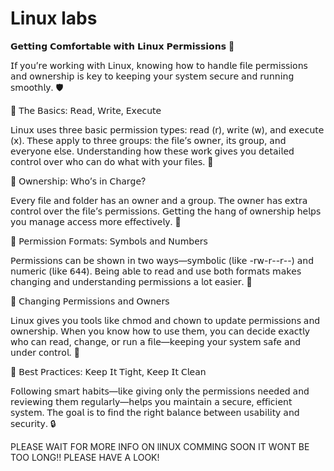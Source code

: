 # Linux labs

𝗚𝗲𝘁𝘁𝗶𝗻𝗴 𝗖𝗼𝗺𝗳𝗼𝗿𝘁𝗮𝗯𝗹𝗲 𝘄𝗶𝘁𝗵 𝗟𝗶𝗻𝘂𝘅 𝗣𝗲𝗿𝗺𝗶𝘀𝘀𝗶𝗼𝗻𝘀 🚀

𝖨𝖿 𝗒𝗈𝗎’𝗋𝖾 𝗐𝗈𝗋𝗄𝗂𝗇𝗀 𝗐𝗂𝗍𝗁 𝖫𝗂𝗇𝗎𝗑, 𝗄𝗇𝗈𝗐𝗂𝗇𝗀 𝗁𝗈𝗐 𝗍𝗈 𝗁𝖺𝗇𝖽𝗅𝖾 𝖿𝗂𝗅𝖾 𝗉𝖾𝗋𝗆𝗂𝗌𝗌𝗂𝗈𝗇𝗌 𝖺𝗇𝖽 𝗈𝗐𝗇𝖾𝗋𝗌𝗁𝗂𝗉 𝗂𝗌 𝗄𝖾𝗒 𝗍𝗈 𝗄𝖾𝖾𝗉𝗂𝗇𝗀 𝗒𝗈𝗎𝗋 𝗌𝗒𝗌𝗍𝖾𝗆 𝗌𝖾𝖼𝗎𝗋𝖾 𝖺𝗇𝖽 𝗋𝗎𝗇𝗇𝗂𝗇𝗀 𝗌𝗆𝗈𝗈𝗍𝗁𝗅𝗒. 🛡️

🔹 𝖳𝗁𝖾 𝖡𝖺𝗌𝗂𝖼𝗌: 𝖱𝖾𝖺𝖽, 𝖶𝗋𝗂𝗍𝖾, 𝖤𝗑𝖾𝖼𝗎𝗍𝖾

𝖫𝗂𝗇𝗎𝗑 𝗎𝗌𝖾𝗌 𝗍𝗁𝗋𝖾𝖾 𝖻𝖺𝗌𝗂𝖼 𝗉𝖾𝗋𝗆𝗂𝗌𝗌𝗂𝗈𝗇 𝗍𝗒𝗉𝖾𝗌: 𝗋𝖾𝖺𝖽 (𝗋), 𝗐𝗋𝗂𝗍𝖾 (𝗐), 𝖺𝗇𝖽 𝖾𝗑𝖾𝖼𝗎𝗍𝖾 (𝗑). 𝖳𝗁𝖾𝗌𝖾 𝖺𝗉𝗉𝗅𝗒 𝗍𝗈 𝗍𝗁𝗋𝖾𝖾 𝗀𝗋𝗈𝗎𝗉𝗌: 𝗍𝗁𝖾 𝖿𝗂𝗅𝖾’𝗌 𝗈𝗐𝗇𝖾𝗋, 𝗂𝗍𝗌 𝗀𝗋𝗈𝗎𝗉, 𝖺𝗇𝖽 𝖾𝗏𝖾𝗋𝗒𝗈𝗇𝖾 𝖾𝗅𝗌𝖾. 𝖴𝗇𝖽𝖾𝗋𝗌𝗍𝖺𝗇𝖽𝗂𝗇𝗀 𝗁𝗈𝗐 𝗍𝗁𝖾𝗌𝖾 𝗐𝗈𝗋𝗄 𝗀𝗂𝗏𝖾𝗌 𝗒𝗈𝗎 𝖽𝖾𝗍𝖺𝗂𝗅𝖾𝖽 𝖼𝗈𝗇𝗍𝗋𝗈𝗅 𝗈𝗏𝖾𝗋 𝗐𝗁𝗈 𝖼𝖺𝗇 𝖽𝗈 𝗐𝗁𝖺𝗍 𝗐𝗂𝗍𝗁 𝗒𝗈𝗎𝗋 𝖿𝗂𝗅𝖾𝗌. 🚪

🔹 𝖮𝗐𝗇𝖾𝗋𝗌𝗁𝗂𝗉: 𝖶𝗁𝗈’𝗌 𝗂𝗇 𝖢𝗁𝖺𝗋𝗀𝖾?

𝖤𝗏𝖾𝗋𝗒 𝖿𝗂𝗅𝖾 𝖺𝗇𝖽 𝖿𝗈𝗅𝖽𝖾𝗋 𝗁𝖺𝗌 𝖺𝗇 𝗈𝗐𝗇𝖾𝗋 𝖺𝗇𝖽 𝖺 𝗀𝗋𝗈𝗎𝗉. 𝖳𝗁𝖾 𝗈𝗐𝗇𝖾𝗋 𝗁𝖺𝗌 𝖾𝗑𝗍𝗋𝖺 𝖼𝗈𝗇𝗍𝗋𝗈𝗅 𝗈𝗏𝖾𝗋 𝗍𝗁𝖾 𝖿𝗂𝗅𝖾’𝗌 𝗉𝖾𝗋𝗆𝗂𝗌𝗌𝗂𝗈𝗇𝗌. 𝖦𝖾𝗍𝗍𝗂𝗇𝗀 𝗍𝗁𝖾 𝗁𝖺𝗇𝗀 𝗈𝖿 𝗈𝗐𝗇𝖾𝗋𝗌𝗁𝗂𝗉 𝗁𝖾𝗅𝗉𝗌 𝗒𝗈𝗎 𝗆𝖺𝗇𝖺𝗀𝖾 𝖺𝖼𝖼𝖾𝗌𝗌 𝗆𝗈𝗋𝖾 𝖾𝖿𝖿𝖾𝖼𝗍𝗂𝗏𝖾𝗅𝗒. 👥

🔹 𝖯𝖾𝗋𝗆𝗂𝗌𝗌𝗂𝗈𝗇 𝖥𝗈𝗋𝗆𝖺𝗍𝗌: 𝖲𝗒𝗆𝖻𝗈𝗅𝗌 𝖺𝗇𝖽 𝖭𝗎𝗆𝖻𝖾𝗋𝗌

𝖯𝖾𝗋𝗆𝗂𝗌𝗌𝗂𝗈𝗇𝗌 𝖼𝖺𝗇 𝖻𝖾 𝗌𝗁𝗈𝗐𝗇 𝗂𝗇 𝗍𝗐𝗈 𝗐𝖺𝗒𝗌—𝗌𝗒𝗆𝖻𝗈𝗅𝗂𝖼 (𝗅𝗂𝗄𝖾 -𝗋𝗐-𝗋--𝗋--) 𝖺𝗇𝖽 𝗇𝗎𝗆𝖾𝗋𝗂𝖼 (𝗅𝗂𝗄𝖾 𝟨𝟦𝟦). 𝖡𝖾𝗂𝗇𝗀 𝖺𝖻𝗅𝖾 𝗍𝗈 𝗋𝖾𝖺𝖽 𝖺𝗇𝖽 𝗎𝗌𝖾 𝖻𝗈𝗍𝗁 𝖿𝗈𝗋𝗆𝖺𝗍𝗌 𝗆𝖺𝗄𝖾𝗌 𝖼𝗁𝖺𝗇𝗀𝗂𝗇𝗀 𝖺𝗇𝖽 𝗎𝗇𝖽𝖾𝗋𝗌𝗍𝖺𝗇𝖽𝗂𝗇𝗀 𝗉𝖾𝗋𝗆𝗂𝗌𝗌𝗂𝗈𝗇𝗌 𝖺 𝗅𝗈𝗍 𝖾𝖺𝗌𝗂𝖾𝗋. 📝

🔹 𝖢𝗁𝖺𝗇𝗀𝗂𝗇𝗀 𝖯𝖾𝗋𝗆𝗂𝗌𝗌𝗂𝗈𝗇𝗌 𝖺𝗇𝖽 𝖮𝗐𝗇𝖾𝗋𝗌

𝖫𝗂𝗇𝗎𝗑 𝗀𝗂𝗏𝖾𝗌 𝗒𝗈𝗎 𝗍𝗈𝗈𝗅𝗌 𝗅𝗂𝗄𝖾 𝖼𝗁𝗆𝗈𝖽 𝖺𝗇𝖽 𝖼𝗁𝗈𝗐𝗇 𝗍𝗈 𝗎𝗉𝖽𝖺𝗍𝖾 𝗉𝖾𝗋𝗆𝗂𝗌𝗌𝗂𝗈𝗇𝗌 𝖺𝗇𝖽 𝗈𝗐𝗇𝖾𝗋𝗌𝗁𝗂𝗉. 𝖶𝗁𝖾𝗇 𝗒𝗈𝗎 𝗄𝗇𝗈𝗐 𝗁𝗈𝗐 𝗍𝗈 𝗎𝗌𝖾 𝗍𝗁𝖾𝗆, 𝗒𝗈𝗎 𝖼𝖺𝗇 𝖽𝖾𝖼𝗂𝖽𝖾 𝖾𝗑𝖺𝖼𝗍𝗅𝗒 𝗐𝗁𝗈 𝖼𝖺𝗇 𝗋𝖾𝖺𝖽, 𝖼𝗁𝖺𝗇𝗀𝖾, 𝗈𝗋 𝗋𝗎𝗇 𝖺 𝖿𝗂𝗅𝖾—𝗄𝖾𝖾𝗉𝗂𝗇𝗀 𝗒𝗈𝗎𝗋 𝗌𝗒𝗌𝗍𝖾𝗆 𝗌𝖺𝖿𝖾 𝖺𝗇𝖽 𝗎𝗇𝖽𝖾𝗋 𝖼𝗈𝗇𝗍𝗋𝗈𝗅. 💪

🔹 𝖡𝖾𝗌𝗍 𝖯𝗋𝖺𝖼𝗍𝗂𝖼𝖾𝗌: 𝖪𝖾𝖾𝗉 𝖨𝗍 𝖳𝗂𝗀𝗁𝗍, 𝖪𝖾𝖾𝗉 𝖨𝗍 𝖢𝗅𝖾𝖺𝗇

𝖥𝗈𝗅𝗅𝗈𝗐𝗂𝗇𝗀 𝗌𝗆𝖺𝗋𝗍 𝗁𝖺𝖻𝗂𝗍𝗌—𝗅𝗂𝗄𝖾 𝗀𝗂𝗏𝗂𝗇𝗀 𝗈𝗇𝗅𝗒 𝗍𝗁𝖾 𝗉𝖾𝗋𝗆𝗂𝗌𝗌𝗂𝗈𝗇𝗌 𝗇𝖾𝖾𝖽𝖾𝖽 𝖺𝗇𝖽 𝗋𝖾𝗏𝗂𝖾𝗐𝗂𝗇𝗀 𝗍𝗁𝖾𝗆 𝗋𝖾𝗀𝗎𝗅𝖺𝗋𝗅𝗒—𝗁𝖾𝗅𝗉𝗌 𝗒𝗈𝗎 𝗆𝖺𝗂𝗇𝗍𝖺𝗂𝗇 𝖺 𝗌𝖾𝖼𝗎𝗋𝖾, 𝖾𝖿𝖿𝗂𝖼𝗂𝖾𝗇𝗍 𝗌𝗒𝗌𝗍𝖾𝗆. 𝖳𝗁𝖾 𝗀𝗈𝖺𝗅 𝗂𝗌 𝗍𝗈 𝖿𝗂𝗇𝖽 𝗍𝗁𝖾 𝗋𝗂𝗀𝗁𝗍 𝖻𝖺𝗅𝖺𝗇𝖼𝖾 𝖻𝖾𝗍𝗐𝖾𝖾𝗇 𝗎𝗌𝖺𝖻𝗂𝗅𝗂𝗍𝗒 𝖺𝗇𝖽 𝗌𝖾𝖼𝗎𝗋𝗂𝗍𝗒. 🔒

PLEASE WAIT FOR MORE INFO ON lINUX COMMING SOON 
IT WONT BE TOO LONG!!
PLEASE HAVE A LOOK!